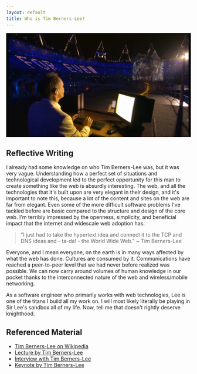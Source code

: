 ```yaml
---
layout: default
title: Who is Tim Berners-Lee?
---
```


![Tim Berners-Lee live tweets 'For Everyone' at the 2012 Olympic Opening Ceremony](berners-lee-olympic-2.png "Tim Berners-Lee live tweets for everyone at the 2012 Olympic Opening Ceremony")

## Reflective Writing

I already had some knowledge on who Tim Berners-Lee was, but it was very vague. Understanding how a perfect set of situations and technological development led to the perfect opportunity for this man to create something like the web is absurdly interesting. The web, and all the technologies that it's built upon are very elegant in their design, and it's important to note this, because a lot of the content and sites on the web are far from elegant. Even some of the more difficult software problems I've tackled before are basic compared to the structure and design of the core web. I'm terribly impressed by the openness, simplicity, and beneficial impact that the internet and widescale web adoption has.

> "I just had to take the hypertext idea and connect it to the TCP and DNS ideas and - ta-da! - the World Wide Web." ~ Tim Berners-Lee

Everyone, and I mean everyone, on the earth is in many ways affected by what the web has done. Cultures are consumed by it. Communications have reached a peer-to-peer level that we had never before realized was possible. We can now carry around volumes of human knowledge in our pocket thanks to the interconnected nature of the web and wireless/mobile networking.

As a software engineer who primarily works with web technologies, Lee is one of the titans I build all my work on. I will most likely literally be playing in Sir Lee's sandbox all of my life. Now, tell me that doesn't rightly deserve knighthood.

## Referenced Material

* [Tim Berners-Lee on Wikipedia](http://en.wikipedia.org/wiki/Tim_Berners-Lee)
* [Lecture by Tim Berners-Lee](http://cloud.thedolectures.co.uk/2010/tim_berners_lee/tim_berners_lee_do_lectures.ogv)
* [Interview with Tim Berners-Lee](http://youtu.be/KY5skobffk0)
* [Keynote by Tim Berners-Lee](youtu.be/FIioH6Yt0YM)

